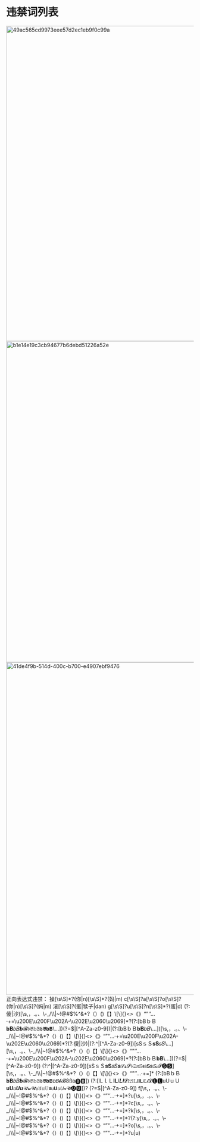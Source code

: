 # 违禁词列表

<img width="752" height="847" alt="49ac565cd9973eee57d2ec1eb9f0c99a" src="https://github.com/user-attachments/assets/60c6b953-01fd-4caf-ab00-6ee5f0e61b76" />
<img width="759" height="863" alt="b1e14e19c3cb94677b6debd51226a52e" src="https://github.com/user-attachments/assets/a49abe56-cb72-4fd5-a9de-386dff75bb06" />
<img width="765" height="894" alt="41de4f9b-514d-400c-b700-e4907ebf9476" src="https://github.com/user-attachments/assets/8071aa52-5fe3-4208-b6fb-89c9aee9051f" />
正向表达式违禁：
操[\s\S]*?(你|n)[\s\S]*?(妈|m)
c[\s\S]?a[\s\S]?o[\s\S]?(你|n)[\s\S]?(妈|m)
滚[\s\S]?(蛋|犊子|dan)
g[\s\S]?u[\s\S]?n[\s\S]*?(蛋|d)
(?:傻|沙)[\s,，.。、\-_/\\|~!@#$%^&*?（）()【】\[\]{}<>《》“”‘’…·+=\u200E\u200F\u202A-\u202E\u2060\u2069]*?(?:[bBｂＢ𝐛𝐁𝑏𝐵𝒃𝓑𝔟𝔅𝕓𝔹𝖇𝕭𝗯𝗕\...])(?=$|[^A-Za-z0-9])|(?:[bBｂＢ𝐛𝐁𝑏𝐵\...])[\s,，.。、\-_/\\|~!@#$%^&*?（）()【】\[\]{}<>《》“”‘’…·+=\u200E\u200F\u202A-\u202E\u2060\u2069]*?(?:傻|沙)|(?:^|[^A-Za-z0-9])[sSｓＳ𝐬𝐒𝑠𝑆\...][\s,，.。、\-_/\\|~!@#$%^&*?（）()【】\[\]{}<>《》“”‘’…·+=\u200E\u200F\u202A-\u202E\u2060\u2069]*?(?:[bBｂＢ𝐛𝐁\...])(?=$|[^A-Za-z0-9])
(?:^|[^A-Za-z0-9])[sSｓＳ𝐬𝐒𝑠𝑆𝒔𝒮𝓼𝓢𝔰𝔖𝕤𝕊𝖘𝗌𝗦𝘀𝘚𝓈𝓢🅢🆂] [\s,，.。、\-_/\\|~!@#$%^&*?（）()【】\[\]{}<>《》“”‘’…·+=]* (?:[bBｂＢ𝐛𝐁𝑏𝐵𝒃𝓑𝔟𝔅𝕓𝔹𝖇𝕭𝗯𝗕𝘣𝘉𝓫𝓑8ßв🅑🅱]) (?:[lLｌＬ𝐥𝐋𝑙𝑳𝒍𝓛𝔩𝔏𝕝𝕃𝖑𝗹𝗟𝘭𝘓𝓁𝓛🅛🅻uUｕＵ𝐮𝐔𝑢𝑼𝒖𝒰𝓾𝓤𝔲𝔘𝕦𝕌𝖚𝗎𝗨𝘶𝘜𝓊𝓤🅤🆄])? (?=$|[^A-Za-z0-9])
f[\s,，.。、\-_/\\|~!@#$%^&*?（）()【】\[\]{}<>《》“”‘’…·+=]*?u[\s,，.。、\-_/\\|~!@#$%^&*?（）()【】\[\]{}<>《》“”‘’…·+=]*?c[\s,，.。、\-_/\\|~!@#$%^&*?（）()【】\[\]{}<>《》“”‘’…·+=]*?k[\s,，.。、\-_/\\|~!@#$%^&*?（）()【】\[\]{}<>《》“”‘’…·+=]*?(?:y[\s,，.。、\-_/\\|~!@#$%^&*?（）()【】\[\]{}<>《》“”‘’…·+=]*?o[\s,，.。、\-_/\\|~!@#$%^&*?（）()【】\[\]{}<>《》“”‘’…·+=]*?u|u)
